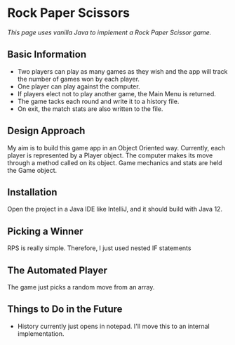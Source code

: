 # Rock Paper Scissors
*This page uses vanilla Java to implement a Rock Paper Scissor game.*

## Basic Information
- Two players can play as many games as they wish and the app will track the number of games won by each player.
- One player can play against the computer.
- If players elect not to play another game, the Main Menu is returned.
- The game tacks each round and write it to a history file.
- On exit, the match stats are also written to the file.

## Design Approach
My aim is to build this game app in an Object Oriented way. Currently, each player is represented by a Player object. The computer makes its move through a method called on its object. Game mechanics and stats are held the Game object.

## Installation
Open the project in a Java IDE like IntelliJ, and it should build with Java 12.

## Picking a Winner
RPS is really simple. Therefore, I just used nested IF statements

## The Automated Player
The game just picks a random move from an array.

## Things to Do in the Future
- History currently just opens in notepad. I'll move this to an internal implementation.